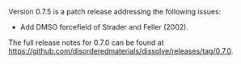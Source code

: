 Version 0.7.5 is a patch release addressing the following issues:

- Add DMSO forcefield of Strader and Feller (2002).

The full release notes for 0.7.0 can be found at https://github.com/disorderedmaterials/dissolve/releases/tag/0.7.0.
